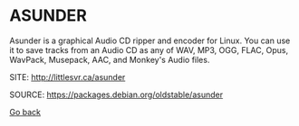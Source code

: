# ASUNDER

 Asunder is a graphical Audio CD ripper and encoder
 for Linux. You can use it to save tracks from an 
 Audio CD as any of WAV, MP3, OGG, FLAC, Opus, 
 WavPack, Musepack, AAC, and Monkey's Audio files.
 
 SITE: http://littlesvr.ca/asunder

 SOURCE: https://packages.debian.org/oldstable/asunder

 [Go back](https://portable-linux-apps.github.io/apps.html)
